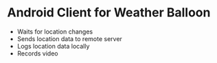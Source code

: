 # Android Client for Weather Balloon

* Waits for location changes
* Sends location data to remote server
* Logs location data locally
* Records video